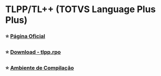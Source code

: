 # TLPP/TL++ (TOTVS Language Plus Plus)

### ⭐ [Página Oficial](https://tdn.totvs.com.br/display/tec/TLPP)

### ⭐ [Download - tlpp.rpo](https://tdn.totvs.com/display/tec/Downloads)

### ⭐ [Ambiente de Compilação](https://tdn.totvs.com.br/display/tec/TLPP)
